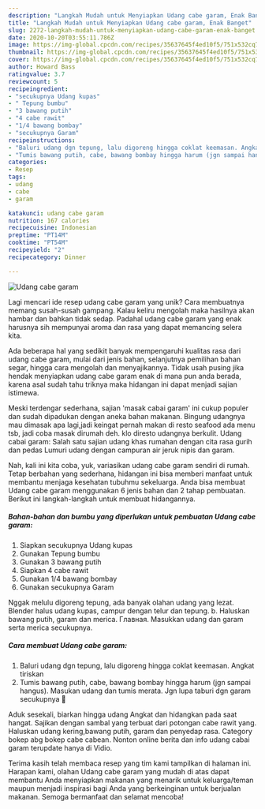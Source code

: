 ```yaml
---
description: "Langkah Mudah untuk Menyiapkan Udang cabe garam, Enak Banget"
title: "Langkah Mudah untuk Menyiapkan Udang cabe garam, Enak Banget"
slug: 2272-langkah-mudah-untuk-menyiapkan-udang-cabe-garam-enak-banget
date: 2020-10-20T03:55:11.786Z
image: https://img-global.cpcdn.com/recipes/35637645f4ed10f5/751x532cq70/udang-cabe-garam-foto-resep-utama.jpg
thumbnail: https://img-global.cpcdn.com/recipes/35637645f4ed10f5/751x532cq70/udang-cabe-garam-foto-resep-utama.jpg
cover: https://img-global.cpcdn.com/recipes/35637645f4ed10f5/751x532cq70/udang-cabe-garam-foto-resep-utama.jpg
author: Howard Bass
ratingvalue: 3.7
reviewcount: 5
recipeingredient:
- "secukupnya Udang kupas"
- " Tepung bumbu"
- "3 bawang putih"
- "4 cabe rawit"
- "1/4 bawang bombay"
- "secukupnya Garam"
recipeinstructions:
- "Baluri udang dgn tepung, lalu digoreng hingga coklat keemasan. Angkat tiriskan"
- "Tumis bawang putih, cabe, bawang bombay hingga harum (jgn sampai hangus). Masukan udang dan tumis merata. Jgn lupa taburi dgn garam secukupnya 🤗"
categories:
- Resep
tags:
- udang
- cabe
- garam

katakunci: udang cabe garam 
nutrition: 167 calories
recipecuisine: Indonesian
preptime: "PT14M"
cooktime: "PT54M"
recipeyield: "2"
recipecategory: Dinner

---
```



![Udang cabe garam](https://img-global.cpcdn.com/recipes/35637645f4ed10f5/751x532cq70/udang-cabe-garam-foto-resep-utama.jpg)

Lagi mencari ide resep udang cabe garam yang unik? Cara membuatnya memang susah-susah gampang. Kalau keliru mengolah maka hasilnya akan hambar dan bahkan tidak sedap. Padahal udang cabe garam yang enak harusnya sih mempunyai aroma dan rasa yang dapat memancing selera kita.

Ada beberapa hal yang sedikit banyak mempengaruhi kualitas rasa dari udang cabe garam, mulai dari jenis bahan, selanjutnya pemilihan bahan segar, hingga cara mengolah dan menyajikannya. Tidak usah pusing jika hendak menyiapkan udang cabe garam enak di mana pun anda berada, karena asal sudah tahu triknya maka hidangan ini dapat menjadi sajian istimewa.

Meski terdengar sederhana, sajian &#39;masak cabai garam&#39; ini cukup populer dan sudah dipadukan dengan aneka bahan makanan. Bingung udangnya mau dimasak apa lagi,jadi keingat pernah makan di resto seafood ada menu tsb, jadi coba masak dirumah deh. klo diresto udangnya berkulit. Udang cabai garam: Salah satu sajian udang khas rumahan dengan cita rasa gurih dan pedas Lumuri udang dengan campuran air jeruk nipis dan garam.


Nah, kali ini kita coba, yuk, variasikan udang cabe garam sendiri di rumah. Tetap berbahan yang sederhana, hidangan ini bisa memberi manfaat untuk membantu menjaga kesehatan tubuhmu sekeluarga. Anda bisa membuat Udang cabe garam menggunakan 6 jenis bahan dan 2 tahap pembuatan. Berikut ini langkah-langkah untuk membuat hidangannya.

<!--inarticleads1-->

##### Bahan-bahan dan bumbu yang diperlukan untuk pembuatan Udang cabe garam:

1. Siapkan secukupnya Udang kupas
1. Gunakan  Tepung bumbu
1. Gunakan 3 bawang putih
1. Siapkan 4 cabe rawit
1. Gunakan 1/4 bawang bombay
1. Gunakan secukupnya Garam


Nggak melulu digoreng tepung, ada banyak olahan udang yang lezat. Blender halus udang kupas, campur dengan telur dan tepung. b. Haluskan bawang putih, garam dan merica. Главная. Masukkan udang dan garam serta merica secukupnya. 

<!--inarticleads2-->

##### Cara membuat Udang cabe garam:

1. Baluri udang dgn tepung, lalu digoreng hingga coklat keemasan. Angkat tiriskan
1. Tumis bawang putih, cabe, bawang bombay hingga harum (jgn sampai hangus). Masukan udang dan tumis merata. Jgn lupa taburi dgn garam secukupnya 🤗


Aduk sesekali, biarkan hingga udang Angkat dan hidangkan pada saat hangat. Sajikan dengan sambal yang terbuat dari potongan cabe rawit yang. Haluskan udang kering,bawang putih, garam dan penyedap rasa. Category bokep abg bokep cabe cabean. Nonton online berita dan info udang cabai garam terupdate hanya di Vidio. 

Terima kasih telah membaca resep yang tim kami tampilkan di halaman ini. Harapan kami, olahan Udang cabe garam yang mudah di atas dapat membantu Anda menyiapkan makanan yang menarik untuk keluarga/teman maupun menjadi inspirasi bagi Anda yang berkeinginan untuk berjualan makanan. Semoga bermanfaat dan selamat mencoba!
